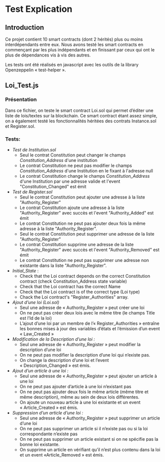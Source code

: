 # Test Explication

## Introduction

Ce projet contient 10 smart contracts (dont 2 hérités) plus ou moins interdépendants entre eux. Nous avons testé les smart contracts en commençant par les plus indépendants et en finissant par ceux qui ont le plus de dépendances vis à vis des autres. 

Les tests ont été réalisés en javascript avec les outils de la library Openzeppelin « test-helper ».

## Loi_Test.js

### Présentation

Dans ce fichier, on teste le smart contract Loi.sol qui permet d’éditer une liste de lois/textes sur la blockchain. Ce smart contract étant assez simple, on a également testé les fonctionnalités héritées des contrats Instance.sol et Register.sol.


### Tests:

* _Test de Institution.sol_
	* Seul le contrat Constitution peut changer le champs _Constitution_Address_ d'une institution
	* Le contrat Constitution ne peut pas modifier le champs _Constitution_Address_ d'une Institution en le fixant à l'adresse null
	* Le contrat Constitution change le champs _Constitution_Address_ d'une Institution par une adresse valide et l'event "Constitution_Changed" est émit
* _Test de Register.sol_	
	* Seul le contrat Constitution peut ajouter une adresse à la liste "Authority_Register"
	* Le contrat Constitution ajoute une adresse à la liste "Authority_Register" avec succès et l'event "Authority_Added" est émit
	* Le contrat Constitution ne peut pas ajouter deux fois la même adresse à la liste "Authority_Register".
	* Seul le contrat Constitution peut supprimer une adresse de la liste "Authority_Register"
	* Le contrat Constitution supprime une adresse de la liste "Authority_Register" avec succès et l'event "Authority_Removed" est émit
	* Le contrat Constitution ne peut pas supprimer une adresse non existante dans la liste "Authority_Register".
* _Initial_State_ :
	* Check that the Loi contract depends on the correct Constitution contract (check Constitution_Address state variable)
	* Check that the Loi contract has the correct Name
	* Check that the Loi contract is of the correct type (Loi type)
	* Chack the Loi contract's "Register_Authorities" array.
* _Ajout d’une loi (Loi.sol)_
	* Seul une adresse de « Authority_Register » peut créer une loi
	* On ne peut pas créer deux lois avec le même titre (le champs Title est l’Id de la loi)
	* L’ajout d’une loi par un membre de l’« Register_Authorities » entraîne les bonnes mises à jour des variables d’états et l’émission d’un event « Law_Created »
* _Modification de la Description d’une loi :_
	* Seul une adresse de « Authority_Register » peut modifier la description d’une loi
	* On ne peut pas modifier la description d’une loi qui n’existe pas.
	* On change la description d’une loi et l’event « Description_Changed » est émis.
* _Ajout d’un article à une loi :_
	* Seul une adresse de « Authority_Register » peut ajouter un article à une loi
	* On ne peut pas ajouter d’article à une loi n’existant pas
	* On ne peut pas ajouter deux fois le même article (même titre et même description), même au sein de deux lois différentes.
	* On ajoute un nouveau article à une loi existante et un event « Article_Created » est émis.
* _Suppression d’un article d’une loi :_
	* Seul une adresse de « Authority_Register » peut supprimer un article d’une loi
	* On ne peut pas supprimer un article si il n’existe pas ou si la loi correspondante n’existe pas
	* On ne peut pas supprimer un article existant si on ne spécifie pas la bonne loi existante.
	* On supprime un article en vérifiant qu’il n’est plus contenu dans la loi et un event «Article_Removed » est émis.

